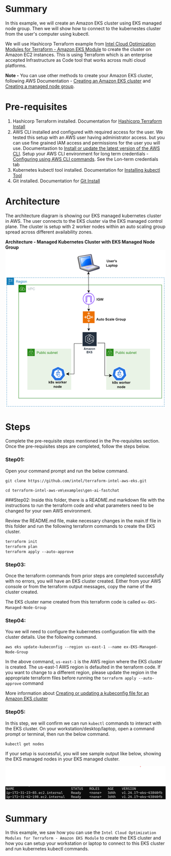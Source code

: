 # Summary
In this example, we will create an Amazon EKS cluster using EKS managed node group. Then we will show how to connect to the kubernestes cluster from the user's computer using kubectl.

We will use Hashicorp Terraform example from [Intel Cloud Optimization Modules for Terraform - Amazon EKS Module](https://github.com/intel/terraform-intel-aws-eks/tree/main/Examples/EKS_Managed_Node_Group) to create the cluster on Amazon EC2 instances. This is using Terraform which is an enterprise accepted Infrastructure as Code tool that works across multi cloud platforms.

**Note -** You can use other methods to create your Amazon EKS cluster, following AWS Documentation - [Creating an Amazon EKS cluster](https://docs.aws.amazon.com/eks/latest/userguide/create-cluster.html) and [Creating a managed node group](https://docs.aws.amazon.com/eks/latest/userguide/create-managed-node-group.html). 

# Pre-requisites
1. Hashicorp Terraform installed. Documentation for [Hashicorp Terraform Install](https://developer.hashicorp.com/terraform/tutorials/aws-get-started/install-cli)
2. AWS CLI installed and configured with required access for the user. We tested this setup with an AWS user having administrator access. but you can use fine grained IAM access and permissions for the user you will use. Documentastion to [Install or update the latest version of the AWS CLI](https://docs.aws.amazon.com/cli/latest/userguide/getting-started-install.html). Setup your AWS CLI environment for long term credentials - [Configuring using AWS CLI commands](https://docs.aws.amazon.com/cli/latest/userguide/getting-started-quickstart.html). See the Lon-term credentials tab
3. Kubernetes kubectl tool installed. Documentation for [Installing kubectl Tool](https://kubernetes.io/docs/tasks/tools/)
4. Git installed. Documentation for [Git Install](https://git-scm.com/book/en/v2/Getting-Started-Installing-Git)


# Architecture
The architecture diagram is showing our EKS managed kubernetes cluster in AWS. The user connects to the EKS cluster via the EKS managed control plane. The cluster is setup with 2 worker nodes within an auto scaling group spread across different availability zones.

**Architecture - Managed Kubernetes Cluster with EKS Managed Node Group**
<img src="https://github.com/rajiv-sudo/eks-kubernetes-series/blob/main/images/EKS-Setup-and-Connect.png?raw=true" alt="Link" width="600"/>

# Steps
Complete the pre-requisite steps mentioned in the Pre-requisites section. Once the pre-requisites steps are completed, follow the steps below.

### Step01:
Open your command prompt and run the below command.
```hcl
git clone https://github.com/intel/terraform-intel-aws-eks.git
```
```hcl
cd terraform-intel-aws-vm\examples\gen-ai-fastchat
```
###Step02:
Inside this folder, there is a README.md markdown file with the instructions to run the terraform code and what parameters need to be changed for your own AWS environment.

Review the README.md file, make necessary changes in the main.tf file in this folder and run the following terraform commands to create the EKS cluster.

```hcl
terraform init
terraform plan
terraform apply --auto-approve
```

### Step03:
Once the terraform commands from prior steps are completed successfully with no errors, you will have an EKS cluster created. Either from your AWS console or from the terraform output messages, copy the name of the cluster created.

The EKS cluster name created from this terraform code is called ```ex-EKS-Managed-Node-Group```

### Step04:
You we will need to configure the kubernetes configuration file with the cluster details. Use the following command.
```hcl
aws eks update-kubeconfig --region us-east-1 --name ex-EKS-Managed-Node-Group
```

In the above command, ```us-east-1``` is the AWS region where the EKS cluster is created. The us-east-1 AWS region is defaulted in the terraform code. If you want to change to a different region, please update the region in the appropriate terraform files before running the ```terraform apply --auto-approve``` command

More information about [Creating or updating a kubeconfig file for an Amazon EKS cluster](https://docs.aws.amazon.com/eks/latest/userguide/create-kubeconfig.html)

### Step05:
In this step, we will confirm we can run ```kubectl``` commands to interact with the EKS cluster. On your workstation/desktop/laptop, open a command prompt or terminal, then run the below command.
```hcl
kubectl get nodes
```
If your setup is successful, you will see sample output like below, showing the EKS managed nodes in your EKS managed cluster.

<img src="https://github.com/rajiv-sudo/eks-kubernetes-series/blob/main/images/kubectl-get-nodes-output.png?raw=true" alt="Link" width="600"/>

# Summary
In this example, we saw how you can use the ```Intel Cloud Optimization Modules for Terraform - Amazon EKS Module``` to create the EKS cluster and how you can setup your workstation or laptop to connect to this EKS cluster and run kubernetes kubectl commands.
